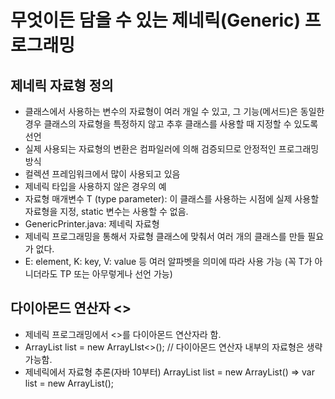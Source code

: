 # 무엇이든 담을 수 있는 제네릭(Generic) 프로그래밍

## 제네릭 자료형 정의

- 클래스에서 사용하는 변수의 자료형이 여러 개일 수 있고, 그 기능(메서드)은 동일한 경우 클래스의 자료형을 특정하지 않고 추후 클래스를 사용할 때 지정할 수 있도록 선언
- 실제 사용되는 자료형의 변환은 컴파일러에 의해 검증되므로 안정적인 프로그래밍 방식
- 컬렉션 프레임워크에서 많이 사용되고 있음
- 제네릭 타입을 사용하지 않은 경우의 예
- 자료형 매개변수 T (type parameter): 이 클래스를 사용하는 시점에 실제 사용할 자료형을 지정, static 변수는 사용할 수 없음.
- GenericPrinter.java: 제네릭 자료형
- 제네릭 프로그래밍을 통해서 자료형 클래스에 맞춰서 여러 개의 클래스를 만들 필요가 없다.
- E: element, K: key, V: value 등 여러 알파벳을 의미에 따라 사용 가능 (꼭 T가 아니더라도 TP 또는 아무렇게나 선언 가능)

## 다이아몬드 연산자 <>

- 제네릭 프로그래밍에서 <>를 다이아몬드 연산자라 함.
- ArrayList list = new ArrayLIst<>(); // 다이아몬드 연산자 내부의 자료형은 생략 가능함.
- 제네릭에서 자료형 추론(자바 10부터)
  ArrayList list = new ArrayList() ⇒ var list = new ArrayList();